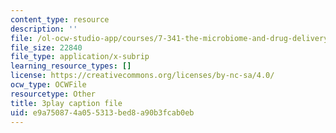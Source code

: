 ```yaml
---
content_type: resource
description: ''
file: /ol-ocw-studio-app/courses/7-341-the-microbiome-and-drug-delivery-cross-species-communication-in-health-and-disease-spring-2018/e9a750874a055313bed8a90b3fcab0eb_blD8f7MOhFQ.vtt
file_size: 22840
file_type: application/x-subrip
learning_resource_types: []
license: https://creativecommons.org/licenses/by-nc-sa/4.0/
ocw_type: OCWFile
resourcetype: Other
title: 3play caption file
uid: e9a75087-4a05-5313-bed8-a90b3fcab0eb
---
```


